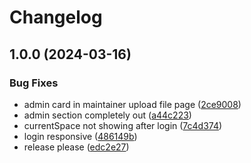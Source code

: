 # Changelog

## 1.0.0 (2024-03-16)


### Bug Fixes

* admin card in maintainer upload file page ([2ce9008](https://github.com/yuji-luigi/flatmate-webapp/commit/2ce9008c5114ff2e39507ea3b131b73e1b35016f))
* admin section completely out ([a44c223](https://github.com/yuji-luigi/flatmate-webapp/commit/a44c2231475e0bba0b1da0a2841275bd29f84067))
* currentSpace not showing after login ([7c4d374](https://github.com/yuji-luigi/flatmate-webapp/commit/7c4d374e37b2a701f8d31420066ca2688d05ccc3))
* login responsive ([486149b](https://github.com/yuji-luigi/flatmate-webapp/commit/486149b4b64f7769469c8e4c44019efd8a260b90))
* release please ([edc2e27](https://github.com/yuji-luigi/flatmate-webapp/commit/edc2e27371490ceaa86ee3f74ea8f6b091c6abd2))
